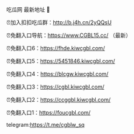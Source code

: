 吃瓜网 最新地址 👋 

⏰加入扣扣吃瓜群：http://b.j4h.cn/2yQQsU

⏰免翻入口导航：https://www.CGBL15.cc/  （最新）

⏰免翻入口6：https://fhde.kiwcgbl.com/

⏰免翻入口5：https://5451846.kiwcgbl.com/

⏰免翻入口4：https://blcgw.kiwcgbl.com/

⏰免翻入口3：https://cgbl.kiwcgbl.com/

⏰免翻入口2：https://ccggbl.kiwcgbl.com/

⏰免翻入口1：https://foucgbl.com/

telegram:https://t.me/cgblw_sq


